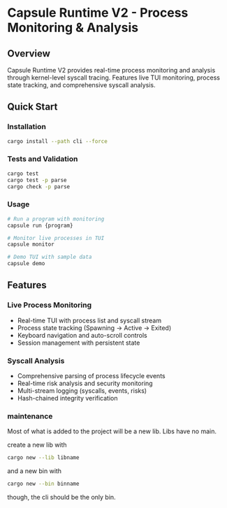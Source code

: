 # Capsule Runtime V2 - Process Monitoring & Analysis

## Overview

Capsule Runtime V2 provides real-time process monitoring and analysis through kernel-level syscall tracing. Features live TUI monitoring, process state tracking, and comprehensive syscall analysis.

## Quick Start

### Installation

```bash
cargo install --path cli --force
```

### Tests and Validation

```bash
cargo test
cargo test -p parse
cargo check -p parse
```

### Usage

```bash
# Run a program with monitoring
capsule run {program}

# Monitor live processes in TUI
capsule monitor

# Demo TUI with sample data
capsule demo
```

## Features

### Live Process Monitoring

- Real-time TUI with process list and syscall stream
- Process state tracking (Spawning → Active → Exited)
- Keyboard navigation and auto-scroll controls
- Session management with persistent state

### Syscall Analysis

- Comprehensive parsing of process lifecycle events
- Real-time risk analysis and security monitoring
- Multi-stream logging (syscalls, events, risks)
- Hash-chained integrity verification

### maintenance

Most of what is added to the project
will be a new lib. Libs have no main.

create a new lib with

```bash
cargo new --lib libname
```

and a new bin with

```bash
cargo new --bin binname
```

though, the cli should be the only bin.
